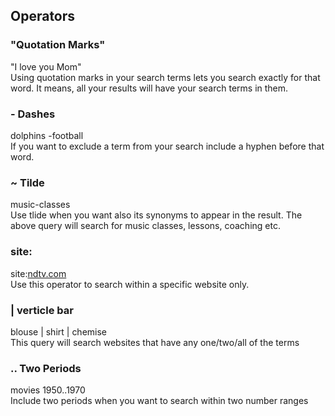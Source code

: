 ## Operators

### "Quotation Marks"  
"I love you Mom"  
Using quotation marks in your search terms lets you search exactly for that word. It means, all your results will have your search terms in them.  

### - Dashes  
dolphins -football  
If you want to exclude a term from your search include a hyphen before that word.  

### ~ Tilde  
music-classes  
Use tlide when you want also its synonyms to appear in the result. The above query will search for music classes, lessons, coaching etc.  

### site:  
site:[ndtv.com](http://ndtv.com)  
Use this operator to search within a specific website only.  

### | verticle bar  
blouse | shirt | chemise  
This query will search websites that have any one/two/all of the terms  

### .. Two Periods  
movies 1950..1970  
Include two periods when you want to search within two number ranges